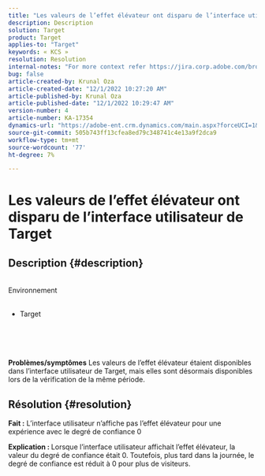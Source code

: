 ```yaml
---
title: "Les valeurs de l’effet élévateur ont disparu de l’interface utilisateur de Target"
description: Description
solution: Target
product: Target
applies-to: "Target"
keywords: « KCS »
resolution: Resolution
internal-notes: "For more context refer https://jira.corp.adobe.com/browse/TGT-41844"
bug: false
article-created-by: Krunal Oza
article-created-date: "12/1/2022 10:27:20 AM"
article-published-by: Krunal Oza
article-published-date: "12/1/2022 10:29:47 AM"
version-number: 4
article-number: KA-17354
dynamics-url: "https://adobe-ent.crm.dynamics.com/main.aspx?forceUCI=1&pagetype=entityrecord&etn=knowledgearticle&id=3e2af4b9-6271-ed11-9561-6045bd006a22"
source-git-commit: 505b743ff13cfea8ed79c348741c4e13a9f2dca9
workflow-type: tm+mt
source-wordcount: '77'
ht-degree: 7%

---
```


# Les valeurs de l’effet élévateur ont disparu de l’interface utilisateur de Target

## Description {#description}

<br>Environnement<br><br>
- Target

<br><br> <br><br><b>Problèmes/symptômes</b>
Les valeurs de l’effet élévateur étaient disponibles dans l’interface utilisateur de Target, mais elles sont désormais disponibles lors de la vérification de la même période.


## Résolution {#resolution}




<b>Fait :</b> L’interface utilisateur n’affiche pas l’effet élévateur pour une expérience avec le degré de confiance 0



<b>Explication : </b>Lorsque l’interface utilisateur affichait l’effet élévateur, la valeur du degré de confiance était 0. Toutefois, plus tard dans la journée, le degré de confiance est réduit à 0 pour plus de visiteurs.
